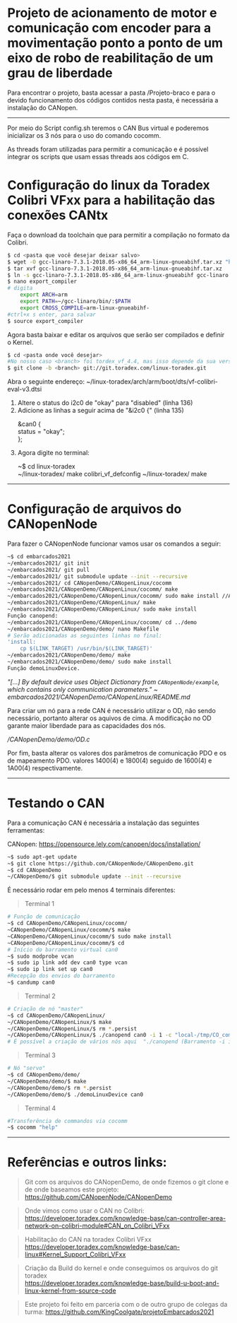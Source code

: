 # Projeto de acionamento de motor e comunicação com encoder para a movimentação ponto a ponto de um eixo de robo de reabilitação de um grau de liberdade

Para encontrar o projeto, basta acessar a pasta /Projeto-braco e para o devido funcionamento dos códigos contidos nesta pasta, é necessária a instalação do CANopen.

<hr>

Por meio do Script config.sh teremos o CAN Bus virtual e poderemos inicializar os 3 nós para o uso do comando cocomm.

As threads foram utilizadas para permitir a comunicação e é possível integrar os scripts que usam essas threads aos códigos em C.


# Configuração do linux da Toradex Colibri VFxx para a habilitação das conexões CANtx

Faça o download da toolchain que para permitir a compilação no formato da Colibri.

```sh
$ cd <pasta que você desejar deixar salvo>
$ wget -O gcc-linaro-7.3.1-2018.05-x86_64_arm-linux-gnueabihf.tar.xz "https://releases.linaro.org/components/toolchain/binaries/7.3-2018.05/arm-linux-gnueabihf/gcc-linaro-7.3.1-2018.05-x86_64_arm-linux-gnueabihf.tar.xz"
$ tar xvf gcc-linaro-7.3.1-2018.05-x86_64_arm-linux-gnueabihf.tar.xz
$ ln -s gcc-linaro-7.3.1-2018.05-x86_64_arm-linux-gnueabihf gcc-linaro
$ nano export_compiler
# digita
	export ARCH=arm
	export PATH=~/gcc-linaro/bin/:$PATH
	export CROSS_COMPILE=arm-linux-gnueabihf-
#ctrl+x s enter, para salvar
$ source export_compiler
```

Agora basta baixar e editar os arquivos que serão ser compilados e definir o Kernel.

```sh
$ cd <pasta onde você desejar>
#No nosso caso <branch> foi tordex_vf_4.4, mas isso depende da sua versão, isso é explicado mais a fundo em developer.toradex.com
$ git clone -b <branch> git://git.toradex.com/linux-toradex.git
```
Abra o seguinte endereço: ~/linux-toradex/arch/arm/boot/dts/vf-colibri-eval-v3.dtsi 

<ol>
<li>Altere o status do i2c0 de "okay" para "disabled" (linha 136)</li>
<li>Adicione as linhas a seguir acima de "&i2c0 {" (linha 135)
	<p> &can0 {<br>
       	status = "okay";<br>
				};</p></li>
<li>Agora digite no terminal:
<p>~$ cd linux-toradex <br>
~/linux-toradex/ make colibri_vf_defconfig
~/linux-toradex/ make
</p>
</li>
</ol>

<hr>

# Configuração de arquivos do CANopenNode

Para fazer o CANopenNode funcionar vamos usar os comandos a seguir:
```sh
~$ cd embarcados2021
~/embarcados2021/ git init
~/embarcados2021/ git pull
~/embarcados2021/ git submodule update --init --recursive
~/embarcados2021/ cd CANopenDemo/CANopenLinux/cocomm
~/embarcados2021/CANopenDemo/CANopenLinux/cocomm/ make
~/embarcados2021/CANopenDemo/CANopenLinux/cocomm/ sudo make install //Adicionando a função cocomm no Terminal
~/embarcados2021/CANopenDemo/CANopenLinux/ make
~/embarcados2021/CANopenDemo/CANopenLinux/ sudo make install
Função canopend: 
~/embarcados2021/CANopenDemo/CANopenLinux/cocomm/ cd ../demo
~/embarcados2021/CANopenDemo/demo/ nano Makefile
# Serão adicionadas as seguintes linhas no final:
'install:
	cp $(LINK_TARGET) /usr/bin/$(LINK_TARGET)'
~/embarcados2021/CANopenDemo/demo/ make
~/embarcados2021/CANopenDemo/demo/ sudo make install
Função demoLinuxDevice.
```


<i>"[...] By default device uses Object Dictionary from `CANopenNode/example`, which contains only communication parameters." ~ embarcados2021/CANopenDemo/CANopenLinux/README.md</i>

Para criar um nó para a rede CAN é necessário utilizar o OD, não sendo necessário, portanto alterar os aquivos de cima. A modificação no OD garante maior liberdade para as capacidades dos nós.

<i>/CANopenDemo/demo/OD.c</i>

Por fim, basta alterar os valores dos parâmetros de comunicação PDO e os de mapeamento PDO.  valores 1400(4) e 1800(4) seguido de 1600(4) e 1A00(4) respectivamente. 



<hr>

# Testando o CAN

Para a comunicação CAN é necessária a instalação das seguintes ferramentas:

CANopen:
https://opensource.lely.com/canopen/docs/installation/

```sh
~$ sudo apt-get update
~$ git clone https://github.com/CANopenNode/CANopenDemo.git
~$ cd CANopenDemo
~/CANopenDemo/$ git submodule update --init --recursive
```
É necessário rodar em pelo menos 4 terminais diferentes: 

> Terminal 1
```sh
# Função de comunicação
~$ cd CANopenDemo/CANopenLinux/cocomm/
~CANopenDemo/CANopenLinux/cocomm/$ make
~CANopenDemo/CANopenLinux/cocomm/$ sudo make install
~CANopenDemo/CANopenLinux/cocomm/$ cd
# Início do barramento virtual can0 
~$ sudo modprobe vcan
~$ sudo ip link add dev can0 type vcan
~$ sudo ip link set up can0
#Recepção dos envios do barramento 
~$ candump can0
```

> Terminal 2
```sh
# Criação de nó "master"
~$ cd CANopenDemo/CANopenLinux/
~/CANopenDemo/CANopenLinux/$ make
~/CANopenDemo/CANopenLinux/$ rm *.persist
~/CANopenDemo/CANopenLinux/$ ./canopend can0 -i 1 -c "local-/tmp/CO_command_socket"
# É possível a criação de vários nós aqui  "./canopend (Barramento -i id-Nó)"
```

> Terminal 3
```sh
# Nó "servo"
~$ cd CANopenDemo/demo/
~/CANopenDemo/demo/$ make
~/CANopenDemo/demo/$ rm *.persist
~/CANopenDemo/demo/$ ./demoLinuxDevice can0
```

> Terminal 4
```sh
#Transferência de commandos via cocomm
~$ cocomm "help"
```

<hr>

# Referências e outros links:

> Git com os arquivos do CANopenDemo, de onde fizemos o git clone e de onde baseamos este projeto:
https://github.com/CANopenNode/CANopenDemo

>Onde vimos como usar o CAN no Colibri:
https://developer.toradex.com/knowledge-base/can-controller-area-network-on-colibri-module#CAN_on_Colibri_VFxx

> Habilitação do CAN na toradex Colibri VFxx <br>
https://developer.toradex.com/knowledge-base/can-linux#Kernel_Support_Colibri_VFxx

> Criação da Build do kernel e onde conseguimos os arquivos do git toradex <br>
https://developer.toradex.com/knowledge-base/build-u-boot-and-linux-kernel-from-source-code

> Este projeto foi feito em parceria com o de outro grupo de colegas da turma:
https://github.com/KingCoolgate/projetoEmbarcados2021

